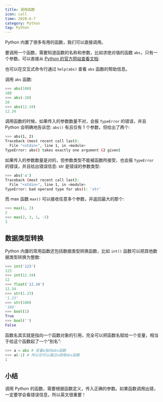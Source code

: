 ```yaml
---
title: 调用函数
icon: call
time: 2020-6-7
category: Python
tag: Python
---
```


Python 内置了很多有用的函数，我们可以直接调用。

要调用一个函数，需要知道函数的名称和参数，比如求绝对值的函数 `abs`，只有一个参数。可以直接从 [Python 的官方网站查看文档](http://docs.python.org/3/library/functions.html#abs):

<!-- more -->

也可以在交互式命令行通过 `help(abs)` 查看 `abs` 函数的帮助信息。

调用 `abs` 函数:

```py
>>> abs(100)
100
>>> abs(-20)
20
>>> abs(12.34)
12.34
```

调用函数的时候，如果传入的参数数量不对，会报 `TypeError` 的错误，并且 Python 会明确地告诉您: `abs()` 有且仅有 1 个参数，但给出了两个:

```sh
>>> abs(1, 2)
Traceback (most recent call last):
  File "<stdin>", line 1, in <module>
TypeError: abs() takes exactly one argument (2 given)
```

如果传入的参数数量是对的，但参数类型不能被函数所接受，也会报 `TypeError` 的错误，并且给出错误信息: str 是错误的参数类型:

```sh
>>> abs('a')
Traceback (most recent call last):
  File "<stdin>", line 1, in <module>
TypeError: bad operand type for abs(): 'str'
```

而 max 函数 `max()` 可以接收任意多个参数，并返回最大的那个:

```py
>>> max(1, 2)
2
>>> max(2, 3, 1, -5)
3
```

## 数据类型转换

Python 内置的常用函数还包括数据类型转换函数，比如 `int()` 函数可以把其他数据类型转换为整数:

```py
>>> int('123')
123
>>> int(12.34)
12
>>> float('12.34')
12.34
>>> str(1.23)
'1.23'
>>> str(100)
'100'
>>> bool(1)
True
>>> bool('')
False
```

函数名其实就是指向一个函数对象的引用，完全可以把函数名赋给一个变量，相当于给这个函数起了一个“别名”:

```py
>>> a = abs # 变量a指向abs函数
>>> a(-1) # 所以也可以通过a调用abs函数
1
```

## 小结

调用 Python 的函数，需要根据函数定义，传入正确的参数。如果函数调用出错，一定要学会看错误信息，所以英文很重要！
